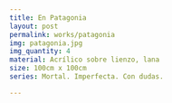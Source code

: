 ```yaml
---
title: En Patagonia
layout: post
permalink: works/patagonia
img: patagonia.jpg
img_quantity: 4
material: Acrílico sobre lienzo, lana
size: 100cm x 100cm
series: Mortal. Imperfecta. Con dudas.

---
```

